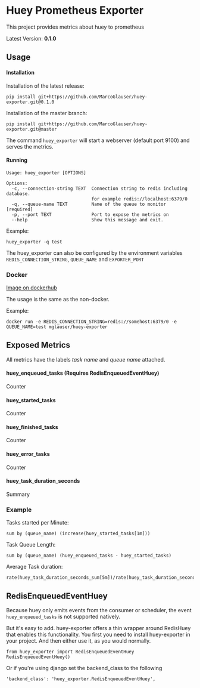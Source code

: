 # Huey Prometheus Exporter
This project provides metrics about huey to prometheus

Latest Version: **0.1.0**

## Usage

#### Installation
Installation of the latest release:
```
pip install git+https://github.com/MarcoGlauser/huey-exporter.git@0.1.0
```
Installation of the master branch:
```
pip install git+https://github.com/MarcoGlauser/huey-exporter.git@master
```

The command `huey_exporter` will start a webserver (default port 9100) and serves the metrics.

#### Running
```
Usage: huey_exporter [OPTIONS]

Options:
  -c, --connection-string TEXT  Connection string to redis including database.
                                for example redis://localhost:6379/0
  -q, --queue-name TEXT         Name of the queue to monitor  [required]
  -p, --port TEXT               Port to expose the metrics on
  --help                        Show this message and exit.

```

Example:
```
huey_exporter -q test
```
The huey_exporter can also be configured by the environment variables `REDIS_CONNECTION_STRING`, `QUEUE_NAME` and `EXPORTER_PORT`
### Docker
[Image on dockerhub](https://hub.docker.com/r/mglauser/huey-exporter/)

The usage is the same as the non-docker.

Example:
```
docker run -e REDIS_CONNECTION_STRING=redis://somehost:6379/0 -e QUEUE_NAME=test mglauser/huey-exporter
```

## Exposed Metrics
All metrics have the labels *task name* and *queue name* attached.
#### huey_enqueued_tasks (Requires RedisEnqueuedEventHuey)
Counter
#### huey_started_tasks
Counter

#### huey_finished_tasks
Counter

#### huey_error_tasks
Counter

#### huey_task_duration_seconds
Summary

### Example
Tasks started per Minute:
```
sum by (queue_name) (increase(huey_started_tasks[1m]))
```

Task Queue Length:
```
sum by (queue_name) (huey_enqueued_tasks - huey_started_tasks)
```

Average Task duration:
```
rate(huey_task_duration_seconds_sum[5m])/rate(huey_task_duration_seconds_count[5m])
```

## RedisEnqueuedEventHuey
Because huey only emits events from the consumer or scheduler, the event `huey_enqueued_tasks` is not supported natively.

But it's easy to add. huey-exporter offers a thin wrapper around RedisHuey that enables this functionality.
You first you need to install huey-exporter in your project.
And then either use it, as you would normally.
```
from huey_exporter import RedisEnqueuedEventHuey
RedisEnqueuedEventHuey()
```
Or if you're using django set the backend_class to the following
```
'backend_class': 'huey_exporter.RedisEnqueuedEventHuey',
```